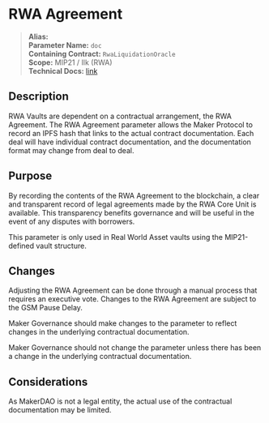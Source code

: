 # RWA Agreement

>**Alias:**  
>**Parameter Name:** `doc`  
>**Containing Contract:** `RwaLiquidationOracle`  
>**Scope:** MIP21 / Ilk (RWA)  
>**Technical Docs:** [link](https://mips.makerdao.com/mips/details/MIP21)  

## Description

RWA Vaults are dependent on a contractual arrangement, the RWA Agreement. The RWA Agreement parameter allows the Maker Protocol to record an IPFS hash that links to the actual contract documentation. Each deal will have individual contract documentation, and the documentation format may change from deal to deal.

## Purpose
By recording the contents of the RWA Agreement to the blockchain, a clear and transparent record of legal agreements made by the RWA Core Unit is available. This transparency benefits governance and will be useful in the event of any disputes with borrowers.

This parameter is only used in Real World Asset vaults using the MIP21-defined vault structure.

## Changes
Adjusting the RWA Agreement can be done through a manual process that requires an executive vote. Changes to the RWA Agreement are subject to the GSM Pause Delay.

Maker Governance should make changes to the parameter to reflect changes in the underlying contractual documentation.

Maker Governance should not change the parameter unless there has been a change in the underlying contractual documentation.

## Considerations
As MakerDAO is not a legal entity, the actual use of the contractual documentation may be limited.
